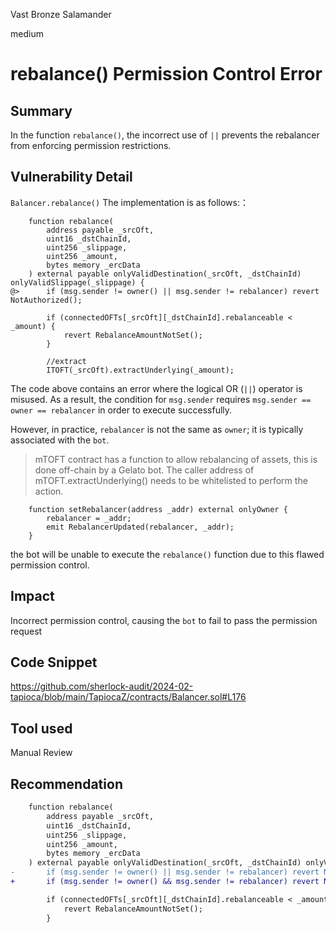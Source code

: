 Vast Bronze Salamander

medium

# rebalance() Permission Control Error

## Summary

In the function `rebalance()`, the incorrect use of `||` prevents the rebalancer from enforcing permission restrictions.

## Vulnerability Detail
`Balancer.rebalance()` The implementation is as follows:：
```solidity
    function rebalance(
        address payable _srcOft,
        uint16 _dstChainId,
        uint256 _slippage,
        uint256 _amount,
        bytes memory _ercData
    ) external payable onlyValidDestination(_srcOft, _dstChainId) onlyValidSlippage(_slippage) {
@>      if (msg.sender != owner() || msg.sender != rebalancer) revert NotAuthorized();

        if (connectedOFTs[_srcOft][_dstChainId].rebalanceable < _amount) {
            revert RebalanceAmountNotSet();
        }

        //extract
        ITOFT(_srcOft).extractUnderlying(_amount);
```
The code above contains an error where the logical OR (`||`) operator is misused. 
As a result, the condition for `msg.sender` requires `msg.sender == owner == rebalancer` in order to execute successfully. 

However, in practice, `rebalancer` is not the same as `owner`; it is typically associated with the `bot`.

>mTOFT contract has a function to allow rebalancing of assets, this is done off-chain by a Gelato bot. The caller address of mTOFT.extractUnderlying() needs to be whitelisted to perform the action.
```solidity
    function setRebalancer(address _addr) external onlyOwner {
        rebalancer = _addr;
        emit RebalancerUpdated(rebalancer, _addr);
    }
```

the bot will be unable to execute the `rebalance()` function due to this flawed permission control.


## Impact

Incorrect permission control, causing the `bot` to fail to pass the permission request

## Code Snippet

https://github.com/sherlock-audit/2024-02-tapioca/blob/main/TapiocaZ/contracts/Balancer.sol#L176

## Tool used

Manual Review

## Recommendation

```diff
    function rebalance(
        address payable _srcOft,
        uint16 _dstChainId,
        uint256 _slippage,
        uint256 _amount,
        bytes memory _ercData
    ) external payable onlyValidDestination(_srcOft, _dstChainId) onlyValidSlippage(_slippage) {
-       if (msg.sender != owner() || msg.sender != rebalancer) revert NotAuthorized();
+       if (msg.sender != owner() && msg.sender != rebalancer) revert NotAuthorized();

        if (connectedOFTs[_srcOft][_dstChainId].rebalanceable < _amount) {
            revert RebalanceAmountNotSet();
        }
```
